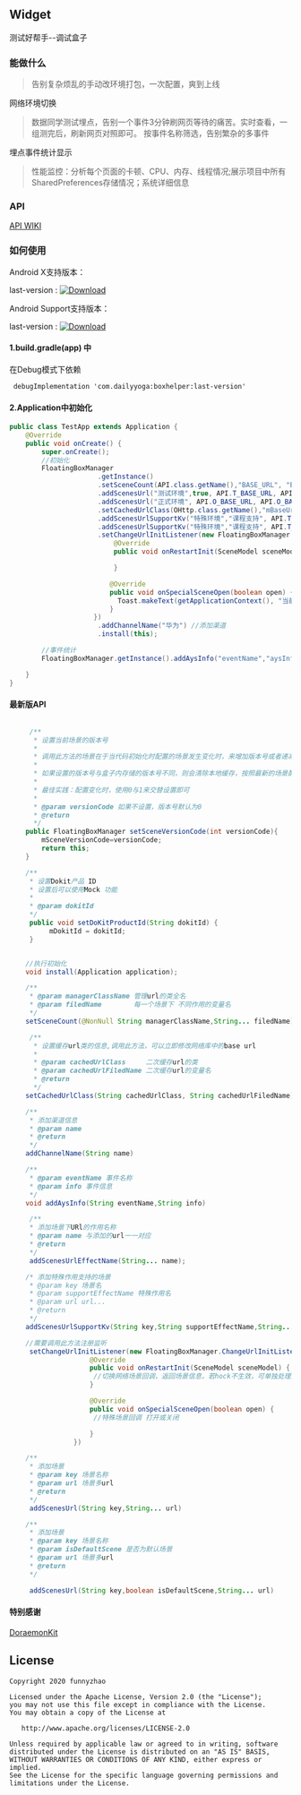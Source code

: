 ## Widget

测试好帮手--调试盒子

### 能做什么

> 告别复杂烦乱的手动改环境打包，一次配置，爽到上线

网络环境切换

> 数据同学测试埋点，告别一个事件3分钟刷网页等待的痛苦。实时查看，一组测完后，刷新网页对照即可。
 按事件名称筛选，告别繁杂的多事件

埋点事件统计显示

> 性能监控：分析每个页面的卡顿、CPU、内存、线程情况;展示项目中所有SharedPreferences存储情况；系统详细信息



### API

[ API WIKI](https://github.com/funnyzhaov/Widget/wiki/%E6%A0%B8%E5%BF%83API%E8%AF%B4%E6%98%8E)

### 如何使用

Android X支持版本：

last-version :  [ ![Download](https://api.bintray.com/packages/funnyzhaov/maven/boxhelper/images/download.svg?version=4.0.0) ](https://bintray.com/funnyzhaov/maven/boxhelper/4.0.0/link)

Android Support支持版本：

last-version :  [ ![Download](https://api.bintray.com/packages/funnyzhaov/maven/boxhelper/images/download.svg?version=3.0.1) ](https://bintray.com/funnyzhaov/maven/boxhelper/3.0.1/link)

#### 1.build.gradle(app) 中

在Debug模式下依赖

```
 debugImplementation 'com.dailyyoga:boxhelper:last-version'

```


#### 2.Application中初始化

```java
public class TestApp extends Application {
    @Override
    public void onCreate() {
        super.onCreate();
        //初始化
        FloatingBoxManager
                      .getInstance()
                      .setSceneCount(API.class.getName(),"BASE_URL", "BASE_H5_URL")
                      .addScenesUrl("测试环境",true, API.T_BASE_URL, API.T_BASE_H5_URL)
                      .addScenesUrl("正式环境", API.O_BASE_URL, API.O_BASE_H5_URL)
                      .setCachedUrlClass(OHttp.class.getName(),"mBaseUrl") //可传入网络类保存url的信息
                      .addScenesUrlSupportKv("特殊环境","课程支持", API.T_BASE_URL, API.T_BASE_H5_URL, API.T_BASE_H5_URL, API.T_BASE_H5_URL, API.T_BASE_H5_URL)
                      .addScenesUrlSupportKv("特殊环境","课程支持", API.T_BASE_URL, API.T_BASE_H5_URL, API.T_BASE_H5_URL, API.T_BASE_H5_URL, API.T_BASE_H5_URL)
                      .setChangeUrlInitListener(new FloatingBoxManager.ChangeUrlInitListener() {
                          @Override
                          public void onRestartInit(SceneModel sceneModel) {

                          }

                         @Override
                         public void onSpecialSceneOpen(boolean open) {
                           Toast.makeText(getApplicationContext(), "当前"+open, Toast.LENGTH_SHORT).show();
                         }
                     })
                      .addChannelName("华为") //添加渠道
                      .install(this);

        //事件统计
        FloatingBoxManager.getInstance().addAysInfo("eventName","aysInfo");

    }
}

```


#### 最新版API

```java

     /**
      * 设置当前场景的版本号
      *
      * 调用此方法的场景在于当代码初始化时配置的场景发生变化时，来增加版本号或者递减
      *
      * 如果设置的版本号与盒子内存储的版本号不同，则会清除本地缓存，按照最新的场景配置来初始化盒子网络切换
      *
      * 最佳实践：配置变化时，使用0与1来交替设置即可
      *
      * @param versionCode 如果不设置，版本号默认为0
      * @return
      */
    public FloatingBoxManager setSceneVersionCode(int versionCode){
        mSceneVersionCode=versionCode;
        return this;
    }

    /**
     * 设置Dokit产品 ID
     * 设置后可以使用Mock 功能
     *
     * @param dokitId
     */
     public void setDoKitProductId(String dokitId) {
          mDokitId = dokitId;
     }


    //执行初始化
    void install(Application application);

    /**
     * @param managerClassName 管理url的类全名
     * @param filedName        每一个场景下 不同作用的变量名
     */
    setSceneCount(@NonNull String managerClassName,String... filedName)

     /**
      * 设置缓存url类的信息,调用此方法，可以立即修改网络库中的base url
      *
      * @param cachedUrlClass     二次缓存url的类
      * @param cachedUrlFiledName 二次缓存url的变量名
      * @return
      */
    setCachedUrlClass(String cachedUrlClass, String cachedUrlFiledName)

    /**
     * 添加渠道信息
     * @param name
     * @return
     */
    addChannelName(String name)

    /**
     * @param eventName 事件名称
     * @param info 事件信息
     */
    void addAysInfo(String eventName,String info)

     /**
     * 添加场景下URl的作用名称
     * @param name 与添加的url一一对应
     * @return
     */
     addScenesUrlEffectName(String... name);

    /* 添加特殊作用支持的场景
     * @param key 场景名
     * @param supportEffectName 特殊作用名
     * @param url url...
     * @return
     */
    addScenesUrlSupportKv(String key,String supportEffectName,String... url)

    //需要调用此方法注册监听
     setChangeUrlInitListener(new FloatingBoxManager.ChangeUrlInitListener() {
                    @Override
                    public void onRestartInit(SceneModel sceneModel) {
                     //切换网络场景回调，返回场景信息，若hock不生效，可单独处理网络切换
                    }

                    @Override
                    public void onSpecialSceneOpen(boolean open) {
                     //特殊场景回调 打开或关闭

                    }
                })

    /**
     * 添加场景
     * @param key 场景名称
     * @param url 场景多url
     * @return
     */
     addScenesUrl(String key,String... url)

    /**
     * 添加场景
     * @param key 场景名称
     * @param isDefaultScene 是否为默认场景
     * @param url 场景多url
     * @return
     */

     addScenesUrl(String key,boolean isDefaultScene,String... url)

```

#### 特别感谢

[DoraemonKit](https://github.com/didi/DoraemonKit)


## License

```text
Copyright 2020 funnyzhao

Licensed under the Apache License, Version 2.0 (the "License");
you may not use this file except in compliance with the License.
You may obtain a copy of the License at

   http://www.apache.org/licenses/LICENSE-2.0

Unless required by applicable law or agreed to in writing, software
distributed under the License is distributed on an "AS IS" BASIS,
WITHOUT WARRANTIES OR CONDITIONS OF ANY KIND, either express or implied.
See the License for the specific language governing permissions and
limitations under the License.




